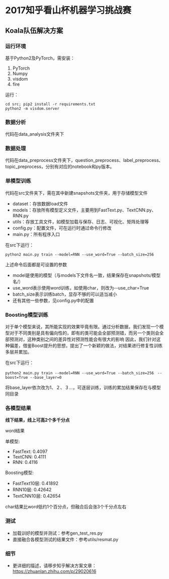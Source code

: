 # 2017知乎看山杯机器学习挑战赛 

## Koala队伍解决方案

### 运行环境

基于Python2及PyTorch，需安装：
1. PyTorch
2. Numpy
3. visdom
4. fire

运行：
```shell
cd src; pip2 install -r requirements.txt
python2 -m visdom.server
```

### 数据分析

代码在data_analysis文件夹下

### 数据处理

代码在data_preprocess文件夹下，question_preprocess、label_preprocess、topic_preprocess，分别有对应的notebook和py版本。

### 单模型训练

代码在src文件夹下，需在其中新建snapshots文件夹，用于存储模型文件

- dataset：存放数据load文件
- models：存放所有模型定义文件，主要用到FastText.py、TextCNN.py、RNN.py
- utils：存放工具文件，如模型加载与保存、日志、可视化、矩阵处理等
- config.py：配置文件，可在运行时通过命令行修改
- main.py：所有程序入口

在src下运行：
```shell
python2 main.py train --model=RNN --use_word=True --batch_size=256
```

上述命令后面都是可设置的参数
- model是使用的模型（与models下文件名一致，结果保存在snapshots/模型名/）
- use_word表示使用word训练，如使用char，则改为--use_char=True
- batch_size表示训练batch，显存不够的可以适当减小
- 还有其他一些参数，见config.py中的配置

### Boosting模型训练

对于单个模型来说，其所能实现的效果毕竟有限。通过分析数据，我们发现一个模型对于不同类别是具有偏向性的，即有的类可能会全部预测错，而另一个类则会全部预测对，这种类别之间的差异性对预测性能会有很大的影响
因此，我们针对这种偏差，借鉴Boost提升的思想，提出了一个新颖的做法，对结果进行修复性训练多层并累加。

在src下运行：
```shell
python2 main.py train --model=RNN --use_word=True --batch_size=256　--boost=True --base_layer=0
```

将base_layer依次改为1、２、３...，可逐层训练，训练的累加结果保存在与模型同目录

### 各模型结果

**线下结果，线上可高2个多千分点**

word结果

单模型:
- FastText: 0.4097
- TextCNN: 0.4111
- RNN: 0.4116

Boosting模型:
- FastText10层: 0.41892
- RNN10层: 0.42642
- TextCNN10层: 0.42654

char结果比word低约1个百分点，但融合后会涨3个千分点左右

### 测试

- 加载训好的模型并测试：参考gen_test_res.py
- 直接融合各模型测试的结果文件：参考utils/resmat.py

### 细节

- 更详细的描述，请移步知乎解决方案文章：https://zhuanlan.zhihu.com/p/29020616
